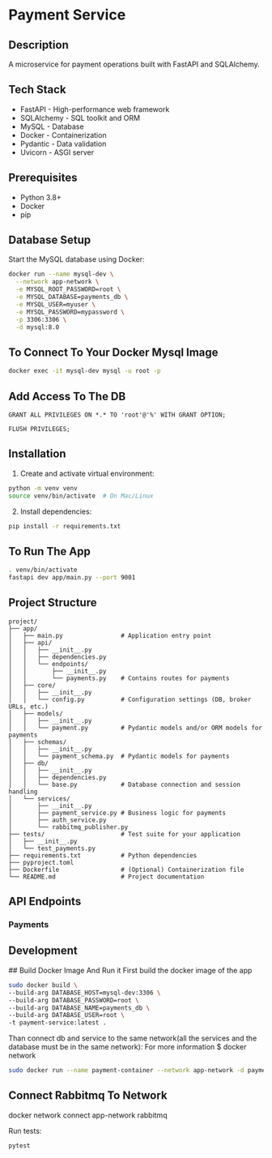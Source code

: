 # Payment Service

## Description
A microservice for payment operations built with FastAPI and SQLAlchemy.

## Tech Stack
- FastAPI - High-performance web framework
- SQLAlchemy - SQL toolkit and ORM
- MySQL - Database
- Docker - Containerization
- Pydantic - Data validation
- Uvicorn - ASGI server

## Prerequisites
- Python 3.8+
- Docker
- pip

## Database Setup
Start the MySQL database using Docker:

```bash
docker run --name mysql-dev \
  --network app-network \
  -e MYSQL_ROOT_PASSWORD=root \
  -e MYSQL_DATABASE=payments_db \
  -e MYSQL_USER=myuser \
  -e MYSQL_PASSWORD=mypassword \
  -p 3306:3306 \
  -d mysql:8.0
```
## To Connect To Your Docker Mysql Image
```bash
docker exec -it mysql-dev mysql -u root -p
```


## Add Access To The DB
```
GRANT ALL PRIVILEGES ON *.* TO 'root'@'%' WITH GRANT OPTION;

FLUSH PRIVILEGES;
```

## Installation

1. Create and activate virtual environment:
```bash
python -m venv venv
source venv/bin/activate  # On Mac/Linux
```

2. Install dependencies:
```bash
pip install -r requirements.txt
```
## To Run The App
```bash
. venv/bin/activate
fastapi dev app/main.py --port 9001
```
## Project Structure
```
project/
├── app/
│   ├── main.py                # Application entry point
│   ├── api/
│   │   ├── __init__.py
│   │   ├── dependencies.py
│   │   └── endpoints/
│   │       ├── __init__.py
│   │       └── payments.py    # Contains routes for payments
│   ├── core/
│   │   ├── __init__.py
│   │   └── config.py          # Configuration settings (DB, broker URLs, etc.)
│   ├── models/
│   │   ├── __init__.py
│   │   └── payment.py         # Pydantic models and/or ORM models for payments
│   ├── schemas/
│   │   ├── __init__.py
│   │   └── payment_schema.py  # Pydantic models for payments
│   ├── db/
│   │   ├── __init__.py
│   │   ├── dependencies.py
│   │   └── base.py            # Database connection and session handling
│   └── services/
│       ├── __init__.py
│       ├── payment_service.py # Business logic for payments
│       ├── auth_service.py  
│       └── rabbitmq_publisher.py
├── tests/                     # Test suite for your application
│   ├── __init__.py
│   └── test_payments.py
├── requirements.txt           # Python dependencies
├── pyproject.toml 
├── Dockerfile                 # (Optional) Containerization file
└── README.md                  # Project documentation

```

## API Endpoints

### Payments


## Development

## Build Docker Image And Run it
First build the docker image of the app
```bash
sudo docker build \
--build-arg DATABASE_HOST=mysql-dev:3306 \
--build-arg DATABASE_PASSWORD=root \
--build-arg DATABASE_NAME=payments_db \
--build-arg DATABASE_USER=root \
-t payment-service:latest .
```
Than connect db and service to the same network(all the services and the database must be in the same network):
For more information $ docker network
```bash
sudo docker run --name payment-container --network app-network -d payment-service:latest

```

## Connect Rabbitmq To Network
docker network connect app-network rabbitmq

Run tests:
```bash
pytest
```